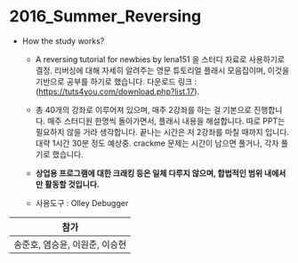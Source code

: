 # 2016_Summer_Reversing

* How the study works?

  * A reversing tutorial for newbies by lena151 을 스터디 자료로 사용하기로 결정.
리버싱에 대해 자세히 알려주는 영문 튜토리얼 플래시 모음집이며, 이것을 기반으로 공부를 하기로 했습니다.
다운로드 링크 : (https://tuts4you.com/download.php?list.17).

  * 총 40개의 강좌로 이루어져 있으며, 매주 2강좌를 하는 걸 기본으로 진행합니다.
매주 스터디원 한명씩 돌아가면서, 플래시 내용을 해설합니다. 따로 PPT는 필요하지 않을 거라 생각합니다.
끝나는 시간은 저 2강좌를 마칠 때까지 입니다. 대략 1시간 30분 정도 예상중.
crackme 문제는 시간이 남으면 풀거나, 각자 풀기로 했습니다.

  * **상업용 프로그램에 대한 크래킹 등은 일체 다루지 않으며, 합법적인 범위 내에서만 활동할 것입니다.**
  
  * 사용도구 : Olley Debugger


| 참가
|--------
| 송준호, 염승윤, 이원준, 이승현

